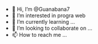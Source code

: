 - 👋 Hi, I’m @Guanabana7
- 👀 I’m interested in progra web
- 🌱 I’m currently learning ...
- 💞️ I’m looking to collaborate on ...
- 📫 How to reach me ...

<!---
Guanabana7/Guanabana7 is a ✨ special ✨ repository because its `README.md` (this file) appears on your GitHub profile.
You can click the Preview link to take a look at your changes.
--->
